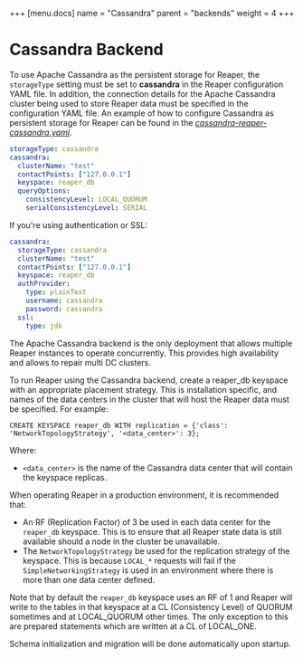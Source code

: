 +++
[menu.docs]
name = "Cassandra"
parent = "backends"
weight = 4
+++

# Cassandra Backend

To use Apache Cassandra as the persistent storage for Reaper, the `storageType` setting must be set to **cassandra** in the Reaper configuration YAML file. In addition, the connection details for the Apache Cassandra cluster being used to store Reaper data must be specified in the configuration YAML file. An example of how to configure Cassandra as persistent storage for Reaper can be found in the *[cassandra-reaper-cassandra.yaml](https://github.com/thelastpickle/cassandra-reaper/blob/master/src/packaging/resource/cassandra-reaper-cassandra.yaml)*.

```yaml
storageType: cassandra
cassandra:
  clusterName: "test"
  contactPoints: ["127.0.0.1"]
  keyspace: reaper_db
  queryOptions:
    consistencyLevel: LOCAL_QUORUM
    serialConsistencyLevel: SERIAL
```

If you're using authentication or SSL:

```yaml
cassandra:
  storageType: cassandra
  clusterName: "test"
  contactPoints: ["127.0.0.1"]
  keyspace: reaper_db
  authProvider:
    type: plainText
    username: cassandra
    password: cassandra
  ssl:
    type: jdk
```

The Apache Cassandra backend is the only deployment that allows multiple Reaper instances to operate concurrently. This provides high availability and allows to repair multi DC clusters.

To run Reaper using the Cassandra backend, create a reaper_db keyspace with an appropriate placement strategy. This is installation specific, and names of the data centers in the cluster that will host the Reaper data must be specified. For example:

```none
CREATE KEYSPACE reaper_db WITH replication = {'class': 'NetworkTopologyStrategy', '<data_center>': 3};
```

Where:

* `<data_center>` is the name of the Cassandra data center that will contain the keyspace replicas.

When operating Reaper in a production environment, it is recommended that:

* An RF (Replication Factor) of 3 be used in each data center for the `reaper_db` keyspace. This is to ensure that all Reaper state data is still available should a node in the cluster be unavailable.
* The `NetworkTopologyStrategy` be used for the replication strategy of the keyspace. This is because `LOCAL_*` requests will fail if the `SimpleNetworkingStrategy` is used in an environment where there is more than one data center defined.

Note that by default the `reaper_db` keyspace uses an RF of 1 and Reaper will write to the tables in that keyspace at a CL (Consistency Level) of QUORUM sometimes and at LOCAL_QUORUM other times. The only exception to this are prepared statements which are written at a CL of LOCAL_ONE.

Schema initialization and migration will be done automatically upon startup.